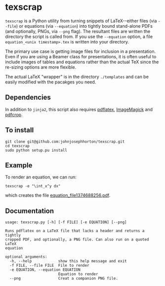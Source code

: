 texscrap
========

`texscrap` is a Python utility from turning snippets of LaTeX--either files (via `--file`) or equations (via `--equation`) into tightly bound stand-alone PDFs (and optionally, PNGs, via `--png` flag). 
The resultant files are written the directory the script is called from. 
If you use the `--equation` option, a file `equation_<unix timestamp>.tex` is written into your directory. 

The primary use case is getting image files for inclusion in a presentation. 
Even if you are using a Beamer class for presentations, it is often useful to include images of tables and equations rather than the actual TeX since the re-sizing options are more flexible. 

The actual LaTeX "wrapper" is in the directory `./templates` and can be easily modified with the pacakges you need. 

Dependencies
------------

In addition to `jinja2`, this script also requires [pdflatex](http://www.tug.org/applications/pdftex/), [ImageMagick](http://www.imagemagick.org/script/index.php) and [pdfcrop](http://www.ctan.org/pkg/pdfcrop).  

To install
----------

    git clone git@github.com:johnjosephhorton/texscrap.git
	cd texscrap 
	sudo python setup.pu install 

Example
-------

To render an equation, we can run: 

    texscrap -e "\int_x^y dx"

which creates the file [equation_file1374688256.pdf](https://dl.dropboxusercontent.com/u/420874/permanent/equation_file1374688256.pdf). 

Documentation
-------------
```
usage: texscrap.py [-h] [-f FILE] [-e EQUATION] [--png]

Runs pdflatex on a LaTeX file that lacks a header and returns a tightly
cropped PDF, and optionally, a PNG file. Can also run on a quoted LaTeX
equation

optional arguments:
  -h, --help            show this help message and exit
  -f FILE, --file FILE  File to render
  -e EQUATION, --equation EQUATION
                        Equation to render
  --png                 Creat a companion PNG file.
```

